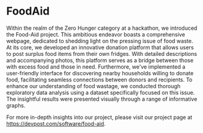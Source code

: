 # FoodAid
Within the realm of the Zero Hunger category at a hackathon, we introduced the Food-Aid project. 
This ambitious endeavor boasts a comprehensive webpage, dedicated to shedding light on the pressing issue of food waste. 
At its core, we developed an innovative donation platform that allows users to post surplus food items from their own fridges. 
With detailed descriptions and accompanying photos, this platform serves as a bridge between those with excess food and those in need.
Furthermore, we've implemented a user-friendly interface for discovering nearby households willing to donate food, facilitating seamless connections between donors and recipients. 
To enhance our understanding of food wastage, we conducted thorough exploratory data analysis using a dataset specifically focused on this issue. 
The insightful results were presented visually through a range of informative graphs.

For more in-depth insights into our project, please visit our project page at https://devpost.com/software/food-aid.
